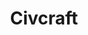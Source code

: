 ---
title: Civcraft
crosslinks:
- civclassics
- NoParticipation
- Devoted
- CivClone
- CivPlaypen
---